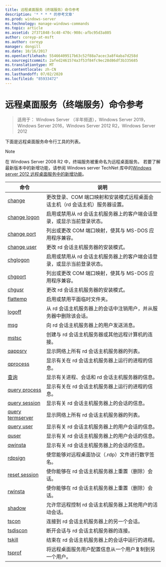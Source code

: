 ```yaml
---
title: 远程桌面服务（终端服务）命令参考
description: '* * * * 的参考文章'
ms.prod: windows-server
ms.technology: manage-windows-commands
ms.topic: article
ms.assetid: 2f371848-5c48-470c-908c-afbc95d3a805
author: coreyp-at-msft
ms.author: coreyp
manager: dongill
ms.date: 10/16/2017
ms.openlocfilehash: 55466409517b63c52f88a7acec3a8f4aba7d258d
ms.sourcegitcommit: 2afed2461574a3f53f84fc9ec28d86df3b335685
ms.translationtype: MT
ms.contentlocale: zh-CN
ms.lasthandoff: 07/02/2020
ms.locfileid: "85933472"
---
```

# <a name="remote-desktop-services-terminal-services-command-reference"></a>远程桌面服务（终端服务）命令参考

> 适用于： Windows Server （半年频道），Windows Server 2019，Windows Server 2016，Windows Server 2012 R2，Windows Server 2012

下面是远程桌面服务命令行工具的列表。
> [!NOTE]
> 在 Windows Server 2008 R2 中，终端服务被重命名为远程桌面服务。 若要了解最新版本中的新增功能，请参阅 Windows server TechNet 库中的[Windows server 2012 远程桌面服务中的新增功能](https://technet.microsoft.com/library/hh831527)。
>
> |                 命令                 |                                                      说明                                                       |
> |-----------------------------------------|------------------------------------------------------------------------------------------------------------------------|
> |           [change](change.md)           | 更改登录、COM 端口映射和安装模式远程桌面会话主机（rd 会话主机）服务器设置。 |
> |     [change logon](change-logon.md)     |    启用或禁用从 rd 会话主机服务器上的客户端会话登录，或显示当前登录状态。     |
> |      [change port](change-port.md)      |                   列出或更改 COM 端口映射，使其与 MS-DOS 应用程序兼容。                    |
> |      [change user](change-user.md)      |                                更改 rd 会话主机服务器的安装模式。                                |
> |         [chglogon](chglogon.md)         |    启用或禁用从 rd 会话主机服务器上的客户端会话登录，或显示当前登录状态。     |
> |          [chgport](chgport.md)          |                   列出或更改 COM 端口映射，使其与 MS-DOS 应用程序兼容。                    |
> |           [chgusr](chgusr.md)           |                                更改 rd 会话主机服务器的安装模式。                                |
> |         [flattemp](flattemp.md)         |                                      启用或禁用平面临时文件夹。                                       |
> |           [logoff](logoff.md)           |          从 rd 会话主机服务器上的会话中注销用户，并从服务器中删除该会话。          |
> |              [msg](msg.md)              |                                向 rd 会话主机服务器上的用户发送消息。                                 |
> |            [mstsc](mstsc.md)            |                       创建与 rd 会话主机服务器或其他远程计算机的连接。                        |
> |          [qappsrv](qappsrv.md)          |                             显示网络上所有 rd 会话主机服务器的列表。                             |
> |         [qprocess](qprocess.md)         |                  显示有关在 rd 会话主机服务器上运行的进程的信息。                   |
> |            [查询](query.md)            |                      显示有关进程、会话和 rd 会话主机服务器的信息。                      |
> |    [query process](query-process.md)    |                  显示有关在 rd 会话主机服务器上运行的进程的信息。                   |
> |    [query session](query-session.md)    |                           显示有关 rd 会话主机服务器上的会话的信息。                            |
> | [query termserver](query-termserver.md) |                             显示网络上所有 rd 会话主机服务器的列表。                             |
> |       [query user](query-user.md)       |                         显示有关 rd 会话主机服务器上的用户会话的信息。                         |
> |            [quser](quser.md)            |                         显示有关 rd 会话主机服务器上的用户会话的信息。                         |
> |          [qwinsta](qwinsta.md)          |                           显示有关 rd 会话主机服务器上的会话的信息。                            |
> |          [rdpsign](rdpsign.md)          |                          使您能够对远程桌面协议（.rdp）文件进行数字签名。                          |
> |    [reset session](reset-session.md)    |                         使你能够在 rd 会话主机服务器上重置（删除）会话。                          |
> |          [rwinsta](rwinsta.md)          |                         使你能够在 rd 会话主机服务器上重置（删除）会话。                          |
> |           [shadow](shadow.md)           |            允许您远程控制 rd 会话主机服务器上其他用户的活动会话。             |
> |            [tscon](tscon.md)            |                               连接到 rd 会话主机服务器上的另一个会话。                                |
> |         [tsdiscon](tsdiscon.md)         |                                 断开会话与 rd 会话主机服务器的连接。                                  |
> |           [tskill](tskill.md)           |                           结束在 rd 会话主机服务器上的会话中运行的进程。                            |
> |           [tsprof](tsprof.md)           |              将远程桌面服务用户配置信息从一个用户复制到另一个用户。               |
